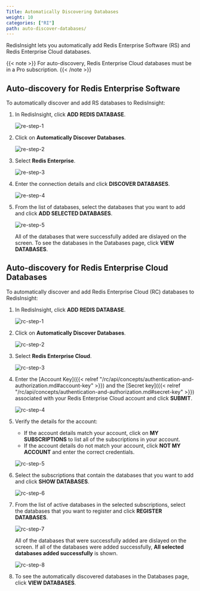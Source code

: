 ```yaml
---
Title: Automatically Discovering Databases
weight: 10
categories: ["RI"]
path: auto-discover-databases/
---
```

RedisInsight lets you automatically add Redis Enterprise Software (RS) and Redis Enterprise Cloud databases.

{{< note >}}
For auto-discovery, Redis Enterprise Cloud databases must be in a Pro subscription.
{{< /note >}}

## Auto-discovery for Redis Enterprise Software

To automatically discover and add RS databases to RedisInsight:

1. In RedisInsight, click **ADD REDIS DATABASE**.

    ![re-step-1](/images/ri/re-step-1.png)

1. Click on **Automatically Discover Databases**.

    ![re-step-2](/images/ri/rc-step-2.png)

1. Select **Redis Enterprise**.

    ![re-step-3](/images/ri/rc-step-3.png)

1. Enter the connection details and click **DISCOVER DATABASES**.

    ![re-step-4](/images/ri/re-step-4.png)

1. From the list of databases, select the databases that you want to add and click **ADD SELECTED DATABASES**.

    ![re-step-5](/images/ri/re-step-5.png)

    All of the databases that were successfully added are dislayed on the screen. To see the databases in the Databases page, click **VIEW DATABASES**.

## Auto-discovery for Redis Enterprise Cloud Databases

To automatically discover and add Redis Enterprise Cloud (RC) databases to RedisInsight:

1. In RedisInsight, click **ADD REDIS DATABASE**.

    ![rc-step-1](/images/ri/re-step-1.png)

1. Click on **Automatically Discover Databases**.

    ![rc-step-2](/images/ri/rc-step-2.png)

1. Select **Redis Enterprise Cloud**.

    ![rc-step-3](/images/ri/rc-step-3.png)

1. Enter the [Account Key]({{< relref "/rc/api/concepts/authentication-and-authorization.md#account-key" >}}) and the [Secret key]({{< relref "/rc/api/concepts/authentication-and-authorization.md#secret-key" >}}) associated with your Redis Enterprise Cloud account and click **SUBMIT**.

    ![rc-step-4](/images/ri/rc-step-4.png)

1. Verify the details for the account:
    - If the account details match your account, click on **MY SUBSCRIPTIONS** to list all of the subscriptions in your account.
    - If the account details do not match your account, click **NOT MY ACCOUNT** and enter the correct credentials.

    ![rc-step-5](/images/ri/rc-step-5.png)

1. Select the subscriptions that contain the databases that you want to add and click **SHOW DATABASES**.

    ![rc-step-6](/images/ri/rc-step-6.png)

1. From the list of active databases in the selected subscriptions, select the databases that you want to register and click **REGISTER DATABASES**.

    ![rc-step-7](/images/ri/rc-step-7.png)

    All of the databases that were successfully added are dislayed on the screen. If all of the databases were added successfully, **All selected databases added successfully** is shown.

    ![rc-step-8](/images/ri/rc-step-8.png)

1.  To see the automatically discovered databases in the Databases page, click **VIEW DATABASES**.
